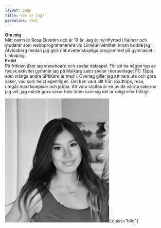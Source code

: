 ```yaml
---
layout: page
title: Vem är jag?
permalink: /Om/
---
```


<div id="ommig">
<b> Om mig </b> 
<br>
Mitt namn är Rosa Ekström och är 19 år. Jag är nyinflyttad i Kalmar och studerar som webbprogrammerare vid Linnéuniversitet. 
Innan bodde jag i Åtvidaberg medan jag gick naturvetenskapliga programmet på gymnasiet i Linköping. 
<br>
<b> Fritid </b>
<br>
På fritiden åker jag snowboard och spelar dataspel. För att ha någon typ av fysisk aktivitet gymmar jag på Malkars samt spelar i 
korpenlaget FC Tåpaj som många andra SPIIKare är med i. 
Överlag gillar jag att vara ute och göra saker, vad som helst egentligen. 
Det kan vara allt från roadtrips, resa, umgås med kompisar och jobba. 
Att vara rastlös är en av de värsta sakerna jag vet, jag måste göra saker hela tiden vare sig det är roligt eller tråkigt
</div>


![Rosa](/pics/hej.jpg){:class="bild"}

